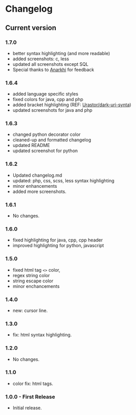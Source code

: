 # Changelog

## Current version

### 1.7.0

*   better syntax highlighting (and more readable)
*   added screenshots: c, less
*   updated all screenshots except SQL
*   Special thanks to [Anarkhi](https://github.com/anarkhi) for feedback

### 1.6.4

*   added language specific styles
*   fixed colors for java, cpp and php
*   added bracket highlighting (REF: [Urastor/dark-uri-synta](https://github.com/Urastor/dark-uri-syntax))
*   updated screenshots for java and php

### 1.6.3

*   changed python decorator color
*   cleaned-up and formatted changelog
*   updated README
*   updated screenshot for python

### 1.6.2

*   Updated changelog.md
*   updated: php, css, scss, less syntax highlighting
*   minor enhancements
*   added more screenshots.

### 1.6.1

*   No changes.

### 1.6.0

*   fixed highlighting for java, cpp, cpp header
*   improved highlighting for python, javascript

### 1.5.0

*   fixed html tag `<>` color,
*   regex string color
*   string escape color
*   minor enchancements

### 1.4.0

*   new: cursor line.

### 1.3.0

*   fix: html syntax highlighting.

### 1.2.0

*   No changes.

### 1.1.0

*   color fix: html tags.

### 1.0.0 - First Release

*   Initial release.
